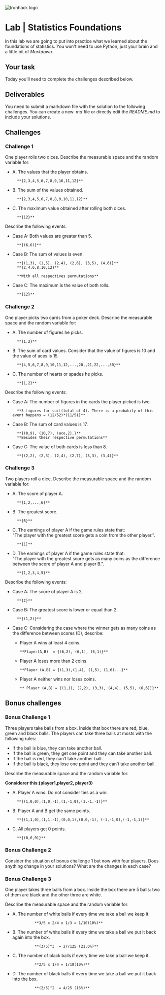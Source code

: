 ![Ironhack logo](https://i.imgur.com/1QgrNNw.png)

# Lab | Statistics Foundations
In this lab we are going to put into practice what we learned about the foundations of statistics. You won't need to use Python, just your brain and a little bit of *Markdown*. 

## Your task
Today you'll need to complete the challenges described below.

## Deliverables
You need to submit a markdown file with the solution to the following challenges. You can create a new *.md* file or directly edit the *README.md* to include your solutions.

## Challenges
### Challenge 1
One player rolls two dices. Describe the measurable space and the random variable for:

* A. The values that the player obtains.

        **{2,3,4,5,6,7,8,9,10,11,12}**

* B. The sum of the values obtained.

        **{2,3,4,5,6,7,8,8,9,10,11,12}**

* C. The maximum value obtained after rolling both dices.

        **{12}**

Describe the following events:
* Case A: Both values are greater than 5.

        **{(6,6)}**

* Case B: The sum of values is even.

        **{(1,3), (1,5), (2,4), (2,6), (3,5), (4,6)}**
        **{2,4,6,8,10,12}**

        **With all respectives permutations**

* Case C: The maximum is the value of both rolls.

        **{12}**

### Challenge 2
One player picks two cards from a poker deck. Describe the measurable space and the random variable for:

* A. The number of figures he picks.

        **{1,2}**

* B. The sum of card values. Consider that the value of figures is 10 and the value of aces is 15.

        **{4,5,6,7,8,9,10,11,12,...,20,,21,22,...,30}**

* C. The number of hearts or spades he picks.

        **{1,2}**

Describe the following events:

* Case A: The number of figures in the cards the player picked is two.

        **3 figures for suit(total of 4). There is a probabity of this event happens = (12/52)*(11/51)**

* Case B: The sum of card values is 17.

        **{(8,9), (10,7), (ace,2),}**
        **Besides their respective permutations**

* Case C: The value of both cards is less than 8.

        **{(2,2), (2,3), (2,4), (2,7), (3,3), (3,4)}**

### Challenge 3
Two players roll a dice. Describe the measurable space and the random variable for:

* A. The score of player A.

        **{1,2,...,6}**

* B. The greatest score.

        **{6}**
       
* C. The earnings of player A if the game rules state that:  
"The player with the greatest score gets a coin from the other player.".

        **{1}** 
       
* D. The earnings of player A if the game rules state that:  
"The player with the greatest score gets as many coins as the difference between the score of player A and player B.". 

        **{1,2,3,4,5}**
    
Describe the following events:

* Case A: The score of player A is 2.

        **{2}**

* Case B: The greatest score is lower or equal than 2.

        **{(1,2)}**

* Case C: Considering the case where the winner gets as many coins as the difference between scores (D), describe: 
  * Player A wins at least 4 coins.

        **Player(A,B)  = {(6,2), (6,1), (5,1)}**


  * Player A loses more than 2 coins.

        **Player (A,B) = {(1,3),(1,4), (1,5), (1,6)...}**
        
  * Player A neither wins nor loses coins.

        ** Player (A,B) = {(1,1), (2,2), (3,3), (4,4), (5,5), (6,6)}}**

## Bonus challenges
### Bonus Challenge 1
Three players take balls from a box. Inside that box there are red, blue, green and black balls. The players can take three balls at mosts with the following rules:

* If the ball is blue, they can take another ball.
* If the ball is green, they get one point and they can take another ball.
* If the ball is red, they can’t take another ball.
* If the ball is black, they lose one point and they can’t take another ball.

Describe the measurable space and the random variable for:

**Considerer this:(player1,player2, player3)**

* A. Player A wins. Do not consider ties as a win.

        **{(1,0,0),(1,0,-1),(1,-1,0),(1,-1,-1)}**

* B. Player A and B get the same points.

        **{(1,1,0),(1,1,-1),(0,0,1),(0,0,-1), (-1,-1,0),(-1,-1,1)}**
        
* C. All players get 0 points.

        **{(0,0,0)}**


### Bonus Challenge 2
Consider the situation of bonus challenge 1 but now with four players. Does anything change in your solutions? What are the changes in each case?

### Bonus Challenge 3
One player takes three balls from a box. Inside the box there are 5 balls: two of them are black and the other three are white. 

Describe the measurable space and the random variable for:
* A. The number of white balls if every time we take a ball we keep it.

                **3/5 x 2/4 x 1/3 = 1/10(10%)**

* B. The number of white balls if every time we take a ball we put it back again into the box.

                **(3/5)^3  = 27/125 (21.6%)**

* C. The number of black balls if every time we take a ball we keep it.

                **2/5 x 1/4 = 1/10(10%)**

* D. The number of black balls if every time we take a ball we put it back into the box.

                **(2/5)^2  = 4/25 (16%)**
